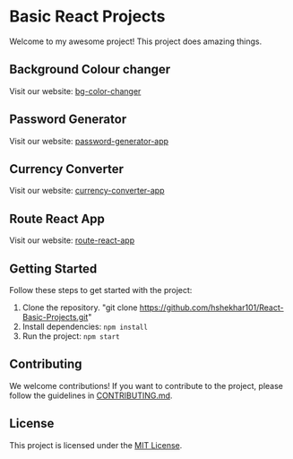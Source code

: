 # Basic React Projects

Welcome to my awesome project! This project does amazing things.

## Background Colour changer

Visit our website: <a href="https://bg-clr-changer.netlify.app/" target="_blank">bg-color-changer</a>

## Password Generator

Visit our website: <a href="https://password-generator-appli.netlify.app/" target="_blank">password-generator-app</a>

## Currency Converter

Visit our website: <a href="https://currency-convertor-appl.netlify.app/" target="_blank">currency-converter-app</a>

## Route React App

Visit our website: <a href="https://route-react-appl.netlify.app/" target="_blank">route-react-app</a>


## Getting Started

Follow these steps to get started with the project:

1. Clone the repository.
   "git clone https://github.com/hshekhar101/React-Basic-Projects.git"
3. Install dependencies: `npm install`
4. Run the project: `npm start`

## Contributing

We welcome contributions! If you want to contribute to the project, please follow the guidelines in [CONTRIBUTING.md](CONTRIBUTING.md).

## License

This project is licensed under the [MIT License](LICENSE).
